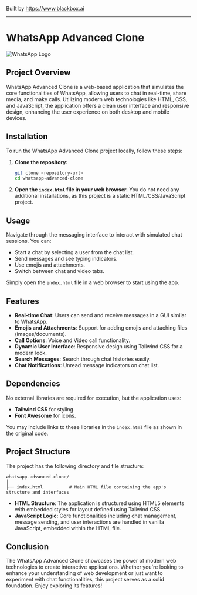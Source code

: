 
Built by https://www.blackbox.ai

---

# WhatsApp Advanced Clone

![WhatsApp Logo](https://upload.wikimedia.org/wikipedia/commons/6/6b/WhatsApp.svg)

## Project Overview

WhatsApp Advanced Clone is a web-based application that simulates the core functionalities of WhatsApp, allowing users to chat in real-time, share media, and make calls. Utilizing modern web technologies like HTML, CSS, and JavaScript, the application offers a clean user interface and responsive design, enhancing the user experience on both desktop and mobile devices.

## Installation

To run the WhatsApp Advanced Clone project locally, follow these steps:

1. **Clone the repository:**
   ```bash
   git clone <repository-url>
   cd whatsapp-advanced-clone
   ```

2. **Open the `index.html` file in your web browser.**
   You do not need any additional installations, as this project is a static HTML/CSS/JavaScript project.

## Usage

Navigate through the messaging interface to interact with simulated chat sessions. You can:

- Start a chat by selecting a user from the chat list.
- Send messages and see typing indicators.
- Use emojis and attachments.
- Switch between chat and video tabs.

Simply open the `index.html` file in a web browser to start using the app.

## Features

- **Real-time Chat**: Users can send and receive messages in a GUI similar to WhatsApp.
- **Emojis and Attachments**: Support for adding emojis and attaching files (images/documents).
- **Call Options**: Voice and Video call functionality.
- **Dynamic User Interface**: Responsive design using Tailwind CSS for a modern look.
- **Search Messages**: Search through chat histories easily.
- **Chat Notifications**: Unread message indicators on chat list.

## Dependencies

No external libraries are required for execution, but the application uses:
- **Tailwind CSS** for styling.
- **Font Awesome** for icons.

You may include links to these libraries in the `index.html` file as shown in the original code.

## Project Structure

The project has the following directory and file structure:

```
whatsapp-advanced-clone/
│
├── index.html          # Main HTML file containing the app's structure and interfaces
```

- **HTML Structure**: The application is structured using HTML5 elements with embedded styles for layout defined using Tailwind CSS.
- **JavaScript Logic**: Core functionalities including chat management, message sending, and user interactions are handled in vanilla JavaScript, embedded within the HTML file.

## Conclusion

The WhatsApp Advanced Clone showcases the power of modern web technologies to create interactive applications. Whether you're looking to enhance your understanding of web development or just want to experiment with chat functionalities, this project serves as a solid foundation. Enjoy exploring its features!